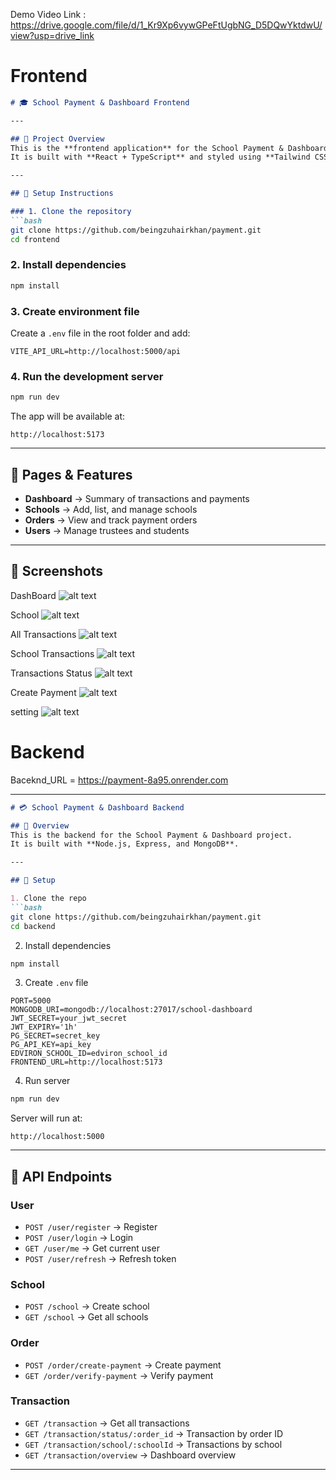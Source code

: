 Demo Video Link : https://drive.google.com/file/d/1_Kr9Xp6vywGPeFtUgbNG_D5DQwYktdwU/view?usp=drive_link
# Frontend
````markdown
# 🎓 School Payment & Dashboard Frontend

---

## 📌 Project Overview
This is the **frontend application** for the School Payment & Dashboard project.
It is built with **React + TypeScript** and styled using **Tailwind CSS**.

---

## 🚀 Setup Instructions

### 1. Clone the repository
```bash
git clone https://github.com/beingzuhairkhan/payment.git
cd frontend
````

### 2. Install dependencies

```bash
npm install
```

### 3. Create environment file

Create a `.env` file in the root folder and add:

```env
VITE_API_URL=http://localhost:5000/api
```

### 4. Run the development server

```bash
npm run dev
```

The app will be available at:

```
http://localhost:5173
```

---

## 📄 Pages & Features

* **Dashboard** → Summary of transactions and payments
* **Schools** → Add, list, and manage schools
* **Orders** → View and track payment orders
* **Users** → Manage trustees and students

---

## 📸 Screenshots

DashBoard 
![alt text](./frontend/src/assets/dashboard.png)

School
![alt text](./frontend/src/assets/school.png)

All Transactions
![alt text](./frontend/src/assets/allTransactions.png)

School Transactions
![alt text](./frontend/src/assets/schoolTransactions.png)

Transactions Status
![alt text](./frontend/src/assets/transactionStatus.png)

Create Payment
![alt text](./frontend/src/assets/createPayment.png)

setting
![alt text](./frontend/src/assets/setting.png)

# Backend

Baceknd_URL = https://payment-8a95.onrender.com

---

````markdown
# 💳 School Payment & Dashboard Backend

## 📌 Overview
This is the backend for the School Payment & Dashboard project.  
It is built with **Node.js, Express, and MongoDB**.

---

## 🚀 Setup

1. Clone the repo
```bash
git clone https://github.com/beingzuhairkhan/payment.git
cd backend
````

2. Install dependencies

```bash
npm install
```

3. Create `.env` file

```env
PORT=5000
MONGODB_URI=mongodb://localhost:27017/school-dashboard
JWT_SECRET=your_jwt_secret
JWT_EXPIRY='1h'
PG_SECRET=secret_key
PG_API_KEY=api_key
EDVIRON_SCHOOL_ID=edviron_school_id
FRONTEND_URL=http://localhost:5173
```

4. Run server

```bash
npm run dev
```

Server will run at:

```
http://localhost:5000
```

---

## 📄 API Endpoints

### User

* `POST /user/register` → Register
* `POST /user/login` → Login
* `GET /user/me` → Get current user
* `POST /user/refresh` → Refresh token

### School

* `POST /school` → Create school
* `GET /school` → Get all schools

### Order

* `POST /order/create-payment` → Create payment
* `GET /order/verify-payment` → Verify payment

### Transaction

* `GET /transaction` → Get all transactions
* `GET /transaction/status/:order_id` → Transaction by order ID
* `GET /transaction/school/:schoolId` → Transactions by school
* `GET /transaction/overview` → Dashboard overview

---

